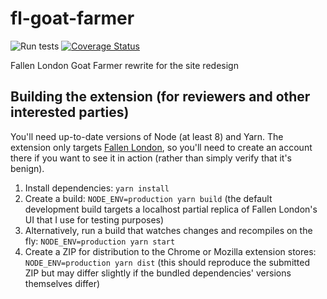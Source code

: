 # fl-goat-farmer
![Run tests](https://github.com/gallmarch/fl-goat-farmer/workflows/Run%20tests/badge.svg)
[![Coverage Status](https://coveralls.io/repos/github/gallmarch/fl-goat-farmer/badge.svg?branch=develop)](https://coveralls.io/github/gallmarch/fl-goat-farmer?branch=master)

Fallen London Goat Farmer rewrite for the site redesign

## Building the extension (for reviewers and other interested parties)

You'll need up-to-date versions of Node (at least 8) and Yarn.
The extension only targets [Fallen London](https://www.fallenlondon.com), so you'll need to create an
account there if you want to see it in action (rather than simply verify that it's benign).

1. Install dependencies: `yarn install`
1. Create a build: `NODE_ENV=production yarn build` (the default development build targets a localhost partial replica of Fallen London's UI that I use for testing purposes)
1. Alternatively, run a build that watches changes and recompiles on the fly: `NODE_ENV=production yarn start`
1. Create a ZIP for distribution to the Chrome or Mozilla extension stores: `NODE_ENV=production yarn dist` (this should reproduce the submitted ZIP but may differ slightly if the bundled dependencies' versions themselves differ)
